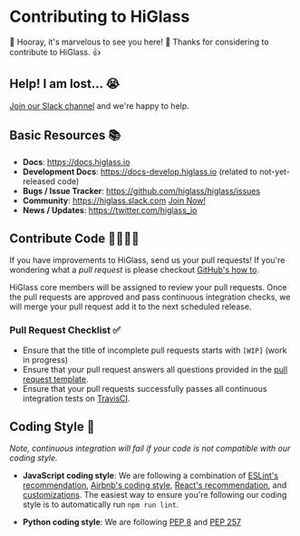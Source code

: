 # Contributing to HiGlass

🎉 Hooray, it's marvelous to see you here! 🥳 Thanks for considering to contribute to HiGlass. 👍

## Help! I am lost... 😭

[Join our Slack channel](http://bit.ly/higlass-slack) and we're happy to help.

## Basic Resources 📚

- **Docs**: https://docs.higlass.io
- **Development Docs**: https://docs-develop.higlass.io (related to not-yet-released code)
- **Bugs / Issue Tracker**: https://github.com/higlass/higlass/issues
- **Community**: https://higlass.slack.com [Join Now!](http://bit.ly/higlass-slack)
- **News / Updates**: https://twitter.com/higlass_io

## Contribute Code 👩‍💻👨‍💻

If you have improvements to HiGlass, send us your pull requests! If you're wondering what a _pull request_ is please checkout [GitHub's how to](https://help.github.com/articles/using-pull-requests/).

HiGlass core members will be assigned to review your pull requests. Once the pull requests are approved and pass continuous integration checks, we will merge your pull request add it to the next scheduled release.

### Pull Request Checklist ✅

- Ensure that the title of incomplete pull requests starts with `[WIP]` (work in progress)
- Ensure that your pull request answers all questions provided in the [pull request template](PULL_REQUEST_TEMPLATE.md).
- Ensure that your pull requests successfully passes all continuous integration tests on [TravisCI](https://travis-ci.org/higlass).

## Coding Style 🎨

_Note, continuous integration will fail if your code is not compatible with our coding style._

- **JavaScript coding style**: We are following a combination of [ESLint's recommendation](https://eslint.org/docs/rules/), [Airbnb's coding style](https://github.com/airbnb/javascript), [React's recommendation](https://github.com/yannickcr/eslint-plugin-react), and [customizations](https://github.com/higlass/higlass/blob/develop/.eslintrc#L30). The easiest way to ensure you're following our coding style is to automatically run `npm run lint`.

- **Python coding style**: We are following [PEP 8](https://www.python.org/dev/peps/pep-0008/) and [PEP 257](https://www.python.org/dev/peps/pep-0257/)
